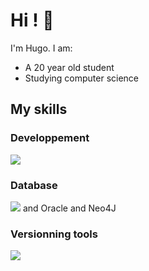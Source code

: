 # Hi ! 👋
I'm Hugo.
I am:
 - A 20 year old student
 - Studying computer science

## My skills
### Developpement
![](https://skillicons.dev/icons?i=html,css,js,ts,nodejs,npm,angular,react,vue,php,regex,python,c,java,django,kotlin)
### Database
![](https://skillicons.dev/icons?i=mysql,postgresql,mongodb) and Oracle and Neo4J
### Versionning tools
![](https://skillicons.dev/icons?i=git,github,gitlab,trello)
<!--
**Urssaff/Urssaff** is a ✨ _special_ ✨ repository because its `README.md` (this file) appears on your GitHub profile.

Here are some ideas to get you started:

- 🔭 I’m currently working on ...
- 🌱 I’m currently learning ...
- 👯 I’m looking to collaborate on ...
- 🤔 I’m looking for help with ...
- 💬 Ask me about ...
- 📫 How to reach me: ...
- 😄 Pronouns: ...
- ⚡ Fun fact: ...
-->
